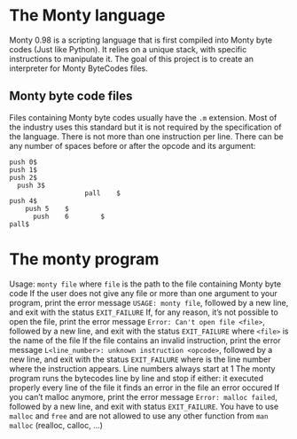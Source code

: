# The Monty language
Monty 0.98 is a scripting language that is first compiled into Monty byte codes (Just like Python). It relies on a unique stack, with specific instructions to manipulate it. The goal of this project is to create an interpreter for Monty ByteCodes files.

## Monty byte code files

Files containing Monty byte codes usually have the ```.m``` extension. Most of the industry uses this standard but it is not required by the specification of the language. There is not more than one instruction per line. There can be any number of spaces before or after the opcode and its argument:
```
push 0$
push 1$
push 2$
  push 3$
                   pall    $
push 4$
    push 5    $
      push    6        $
pall$
```

# The monty program

Usage: ```monty file```
where ```file``` is the path to the file containing Monty byte code
If the user does not give any file or more than one argument to your program, print the error message ```USAGE: monty file```, followed by a new line, and exit with the status ```EXIT_FAILURE```
If, for any reason, it’s not possible to open the file, print the error message ```Error: Can't open file <file>```, followed by a new line, and exit with the status ```EXIT_FAILURE```
where ```<file>``` is the name of the file
If the file contains an invalid instruction, print the error message ```L<line_number>: unknown instruction <opcode>```, followed by a new line, and exit with the status ```EXIT_FAILURE```
where is the line number where the instruction appears.
Line numbers always start at 1
The monty program runs the bytecodes line by line and stop if either:
it executed properly every line of the file
it finds an error in the file
an error occured
If you can’t malloc anymore, print the error message ```Error: malloc failed```, followed by a new line, and exit with status ```EXIT_FAILURE```.
You have to use ```malloc``` and ```free``` and are not allowed to use any other function from ```man malloc``` (realloc, calloc, …)
